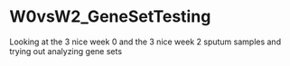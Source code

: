 # W0vsW2_GeneSetTesting
Looking at the 3 nice week 0 and the 3 nice week 2 sputum samples and trying out analyzing gene sets
